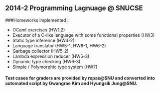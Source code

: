 ## 2014-2 Programming Lagnuage @ SNUCSE


###Homeworks implemented :
- OCaml exercises (HW1,2)
- Executor of a C-like language with some functional properties (HW3)
- Static type inference (HW4-2)
- Language translator (HW5-1, HW6-1, HW6-2)
- Garbage collector (HW5-2)
- Lambda expression reducer (HW5-3)
- Dynamic type checking (HW6-3)
- Simple / Polymorphic type system (HW7)


#### Test cases for graders are provided by ropas@SNU and converted into automated script by Gwangrae Kim and Hyungsik Jung@SNU.
